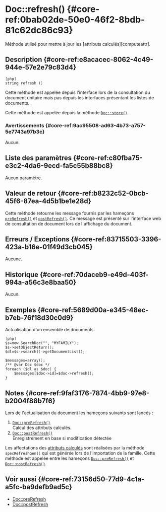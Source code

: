 # Doc::refresh() {#core-ref:0bab02de-50e0-46f2-8bdb-81c62dc86c93}

<div class="short-description" markdown="1">
Méthode utilisé pour mettre à jour les [attributs calculés][computeattr].
</div>
<!--
<div class="applicability">
Obsolète depuis #.#.#
</div>
-->

## Description {#core-ref:e8acacec-8062-4c49-944e-57e2e79c83d4}

    [php]
    string refresh ()

Cette méthode est appelée depuis l'interface lors de la consultation du document
unitaire mais pas depuis les interfaces présentant les listes de documents.

Cette méthode est appelée depuis la méthode [`Doc::store()`][docstore].

### Avertissements {#core-ref:9ac95508-ad63-4b73-a757-5e7743a97b3c}

Aucun.

## Liste des paramètres {#core-ref:c80fba75-e3c2-4da6-9ecd-fa5c55b88bc8}

Aucun paramètre.

## Valeur de retour {#core-ref:b8232c52-0bcb-45f6-87ea-4d5b1be1e28d}

Cette méthode retourne les message fournis par les hameçons
[`preRefresh()`][docprerefresh] et [`postRefresh()`][docpostrefresh]. Ce message
est présenté sur l'interface web de consultation de document lors de l'affichage
du document.


## Erreurs / Exceptions {#core-ref:83715503-3396-423a-b16e-01f49d3cb045}

Aucune.

## Historique {#core-ref:70daceb9-e49d-403f-994a-a56c3e8baa50}

Aucun.

## Exemples {#core-ref:5689d00a-e345-48ec-b7eb-76f18d30c0d9}

Actualisation d'un ensemble de documents.

    [php]
    $s=new SearchDoc("", "MYFAMILY");
    $s->setObjectReturn();
    $dl=$s->search()->getDocumentList();
    
    $messages=array();
    /** @var Doc $doc */
    foreach ($dl as $doc) {
        $messages[$doc->id]=$doc->refresh();
    }

## Notes {#core-ref:9faf3176-7874-4bb9-97e8-b2004f88b7f6}

Lors de l'actualisation du document les hameçons suivants sont lancés :

1.  [`Doc::preRefresh()`][docprerefresh]  
    Calcul des attributs calculés.
1.  [`Doc::postRefresh()`][docpostrefresh]  
    Enregistrement en base si modification détectée

Les affectations des [attributs calculés][computeattr] sont réalisées par la
méthode `specRefreshGen()` qui est générée lors de l'importation de la famille.
Cette méthode est appelée entre les hameçons
[`Doc::preRefresh()`][docprerefresh] et  [`Doc::postRefresh()`][docpostrefresh].

## Voir aussi {#core-ref:73156d50-77d9-4c1a-a5fc-ba9defb9ad5c}

*   [Doc::preRefresh][docprerefresh]
*   [Doc::postRefresh][docpostrefresh]

<!-- links -->
[docprerefresh]:    #core-ref:580d6be1-6b6a-439b-abd7-34b26cfaf2e5 "Hameçon Doc::preRefresh()"
[docpostrefresh]:   #core-ref:9352c534-3691-41e3-b293-599db8e9a4fd "Hameçon Doc::postRefresh()"
[docrefresh]:       #core-ref:0bab02de-50e0-46f2-8bdb-81c62dc86c93
[computeattr]:      #core-ref:4565cab9-73c8-4eee-bfa7-218ffbd4b687 "Attributs calculés"
[docstore]:         #core-ref:b8540d13-ece6-4e9e-9b72-6a56bca9da12
